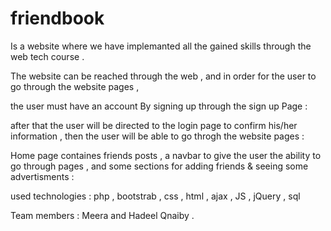 # friendbook
Is a website where we have implemanted all the gained skills through the web tech course .

The website can be reached through the web  , and in order for the user to go through the website pages ,

the user must have an account By signing up through the sign up Page : 

after that the user will be directed to the login page to confirm his/her information , then the user will be  able to go throgh the website pages : 

Home page containes friends posts , a navbar to give the user the ability to go through pages , and some sections for adding friends & seeing some advertisments :


used technologies : php , bootstrab , css , html , ajax , JS , jQuery , sql 

Team members  : Meera and Hadeel Qnaiby .

